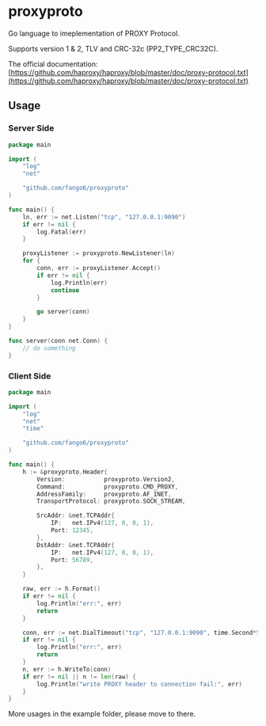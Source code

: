 # proxyproto

Go language to imeplementation of PROXY Protocol.

Supports version 1 & 2, TLV and CRC-32c (PP2_TYPE_CRC32C).

The official documentation: [https://github.com/haproxy/haproxy/blob/master/doc/proxy-protocol.txt](https://github.com/haproxy/haproxy/blob/master/doc/proxy-protocol.txt)


## Usage

### Server Side

```go
package main

import (
	"log"
	"net"

	"github.com/fango6/proxyproto"
)

func main() {
	ln, err := net.Listen("tcp", "127.0.0.1:9090")
	if err != nil {
		log.Fatal(err)
	}

	proxyListener := proxyproto.NewListener(ln)
	for {
		conn, err := proxyListener.Accept()
		if err != nil {
			log.Println(err)
			continue
		}

		go server(conn)
	}
}

func server(conn net.Conn) {
	// do something
}

```

### Client Side

```go
package main

import (
	"log"
	"net"
	"time"

	"github.com/fango6/proxyproto"
)

func main() {
	h := &proxyproto.Header{
		Version:           proxyproto.Version2,
		Command:           proxyproto.CMD_PROXY,
		AddressFamily:     proxyproto.AF_INET,
		TransportProtocol: proxyproto.SOCK_STREAM,

		SrcAddr: &net.TCPAddr{
			IP:   net.IPv4(127, 0, 0, 1),
			Port: 12345,
		},
		DstAddr: &net.TCPAddr{
			IP:   net.IPv4(127, 0, 0, 1),
			Port: 56789,
		},
	}

	raw, err := h.Format()
	if err != nil {
		log.Println("err:", err)
		return
	}

	conn, err := net.DialTimeout("tcp", "127.0.0.1:9090", time.Second*5)
	if err != nil {
		log.Println("err:", err)
		return
	}
	n, err := h.WriteTo(conn)
	if err != nil || n != len(raw) {
		log.Println("write PROXY header to connection fail:", err)
	}
}

```

More usages in the example folder, please move to there.
